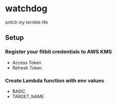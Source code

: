 # watchdog
snitch my terrible life


## Setup
### Register your fitbit credentials to AWS KMS
- Access Token
- Refresh Token

### Create Lambda function with env values
- BASIC
- TARGET_NAME
